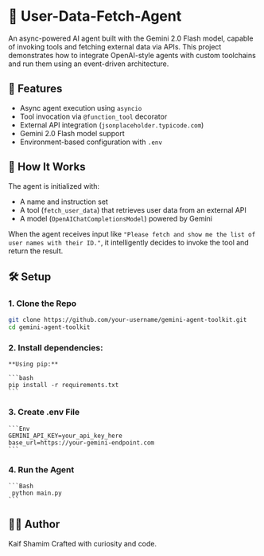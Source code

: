 # 🤖 User-Data-Fetch-Agent

An async-powered AI agent built with the Gemini 2.0 Flash model, capable of invoking tools and fetching external data via APIs. This project demonstrates how to integrate OpenAI-style agents with custom toolchains and run them using an event-driven architecture.

## 🚀 Features

- Async agent execution using `asyncio`
- Tool invocation via `@function_tool` decorator
- External API integration (`jsonplaceholder.typicode.com`)
- Gemini 2.0 Flash model support
- Environment-based configuration with `.env`

## 🧠 How It Works

The agent is initialized with:
- A name and instruction set
- A tool (`fetch_user_data`) that retrieves user data from an external API
- A model (`OpenAIChatCompletionsModel`) powered by Gemini

When the agent receives input like `"Please fetch and show me the list of user names with their ID."`, it intelligently decides to invoke the tool and return the result.

## 🛠️ Setup

### 1. Clone the Repo

```bash
git clone https://github.com/your-username/gemini-agent-toolkit.git
cd gemini-agent-toolkit
 ```
### 2.  **Install dependencies:**

    **Using pip:**

    ```bash
    pip install -r requirements.txt
    ```

### 3.  **Create .env File**

    ```Env
    GEMINI_API_KEY=your_api_key_here
    base_url=https://your-gemini-endpoint.com
    ```

### 4. **Run the Agent**

    ```Bash
     python main.py
    ```
## 👨‍💻 Author
Kaif Shamim Crafted with curiosity and code.
